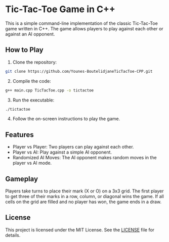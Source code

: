 # Tic-Tac-Toe Game in C++

This is a simple command-line implementation of the classic Tic-Tac-Toe game written in C++. The game allows players to play against each other or against an AI opponent.

## How to Play

1. Clone the repository:
```bash
git clone https://github.com/Younes-BoutelidjaneTicTacToe-CPP.git
```

2. Compile the code:
```bash
g++ main.cpp TicTacToe.cpp -o tictactoe
```
3. Run the executable:
```bash
./tictactoe
```

4. Follow the on-screen instructions to play the game.

## Features

- Player vs Player: Two players can play against each other.
- Player vs AI: Play against a simple AI opponent.
- Randomized AI Moves: The AI opponent makes random moves in the player vs AI mode.

## Gameplay

Players take turns to place their mark (X or O) on a 3x3 grid. The first player to get three of their marks in a row, column, or diagonal wins the game. If all cells on the grid are filled and no player has won, the game ends in a draw.

## License

This project is licensed under the MIT License. See the [LICENSE](LICENSE) file for details.
